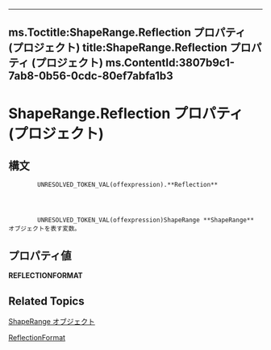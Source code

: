 
---
ms.Toctitle:ShapeRange.Reflection プロパティ (プロジェクト)
title:ShapeRange.Reflection プロパティ (プロジェクト)
ms.ContentId:3807b9c1-7ab8-0b56-0cdc-80ef7abfa1b3
---
# ShapeRange.Reflection プロパティ (プロジェクト)





## 構文

            UNRESOLVED_TOKEN_VAL(offexpression).**Reflection**




            UNRESOLVED_TOKEN_VAL(offexpression)ShapeRange **ShapeRange** オブジェクトを表す変数。



## プロパティ値
**REFLECTIONFORMAT**



## Related Topics

[ShapeRange オブジェクト](315031aa-4b8c-424b-26e7-ce15897beb05.md)

[ReflectionFormat](http://msdn.microsoft.com/en-us/library/office/ff863140(v=office.15))




